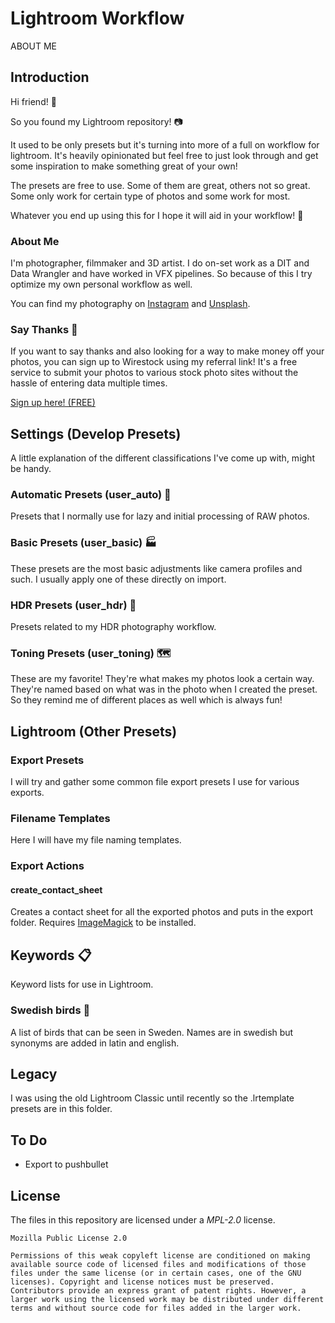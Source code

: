 # Lightroom Workflow

ABOUT ME

## Introduction

Hi friend! 👋

So you found my Lightroom repository! 📷

It used to be only presets but it's turning into more of a full on workflow for lightroom. It's heavily opinionated but feel free to just look through and get some inspiration to make something great of your own!

The presets are free to use. Some of them are great, others not so great. Some only work for certain type of photos and some work for most.

Whatever you end up using this for I hope it will aid in your workflow! 🎉

### About Me

I'm photographer, filmmaker and 3D artist. I do on-set work as a DIT and Data Wrangler and have worked in VFX pipelines.
So because of this I try optimize my own personal workflow as well.

You can find my photography on [Instagram](http://instagram.com/thejoltjoker) and [Unsplash](https://unsplash.com/@thejoltjoker).

### Say Thanks 🍻

If you want to say thanks and also looking for a way to make money off your photos, you can sign up to Wirestock using my referral link! It's a free service to submit your photos to various stock photo sites without the hassle of entering data multiple times.

[Sign up here! (FREE)](https://wirestock.io?ref=johannes.andersson "Sign up to Wirestock.io")

## Settings (Develop Presets)

A little explanation of the different classifications I've come up with, might be handy.

### Automatic Presets (user_auto) 🤖

Presets that I normally use for lazy and initial processing of RAW photos.

### Basic Presets (user_basic) 🏭

These presets are the most basic adjustments like camera profiles and such.
I usually apply one of these directly on import.

### HDR Presets (user_hdr) 🌄

Presets related to my HDR photography workflow.

### Toning Presets (user_toning) 🗺️

These are my favorite! They're what makes my photos look a certain way.
They're named based on what was in the photo when I created the preset.
So they remind me of different places as well which is always fun!

## Lightroom (Other Presets)

### Export Presets

I will try and gather some common file export presets I use for various exports.

### Filename Templates

Here I will have my file naming templates.

### Export Actions

#### create_contact_sheet

Creates a contact sheet for all the exported photos and puts in the export folder. Requires [ImageMagick](https://imagemagick.org/script/download.php "Downlaod ImageMagick") to be installed.

## Keywords 📋

Keyword lists for use in Lightroom.

### Swedish birds 🦆

A list of birds that can be seen in Sweden. Names are in swedish but synonyms are added in latin and english.

## Legacy

I was using the old Lightroom Classic until recently so the .lrtemplate presets are in this folder.

## To Do

- Export to pushbullet

## License

The files in this repository are licensed under a _MPL-2.0_ license.

```
Mozilla Public License 2.0

Permissions of this weak copyleft license are conditioned on making available source code of licensed files and modifications of those files under the same license (or in certain cases, one of the GNU licenses). Copyright and license notices must be preserved. Contributors provide an express grant of patent rights. However, a larger work using the licensed work may be distributed under different terms and without source code for files added in the larger work.
```
